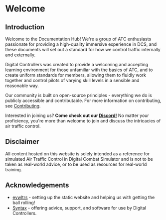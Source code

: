 # Welcome
## Introduction

Welcome to the Documentation Hub! We're a group of ATC enthusiasts passionate for providing a high-quality immersive experience in DCS, and these documents will set out a standard for how we control traffic internally and externally.

Digital Controllers was created to provide a welcoming and accepting learning environment for those unfamiliar with the basics of ATC, and to create uniform standards for members, allowing them to fluidly work together and control pilots of varying skill levels in a sensible and reasonable way.

Our community is built on open-source principles - everything we do is publicly accessible and contributable. For more information on contributing, see [Contributing](contributing.md). 

Interested in joining us? **Come check out our [Discord!](https://discord.gg/8qXDBVs2XU)** No matter your proficiency, you're more than welcome to join and discuss the intricacies of air traffic control.

## Disclaimer

All content hosted on this website is solely intended as a reference for simulated Air Traffic Control in Digital Combat Simulator and is not to be taken as real-world advice, or to be used as resources for real-world training. 

## Acknowledgements
- [evwltrs](https://github.com/evwltrs) - setting up the static website and helping us with getting the ball rolling!
- [Syntax](https://github.com/Syn-Tax) - offering advice, support, and software for use by Digital Controllers.
